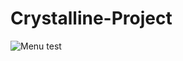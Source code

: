 # Crystalline-Project
![Menu](https://media.discordapp.net/attachments/1185382641126608957/1185382664497274900/image.png?ex=6598a322&is=65862e22&hm=fd855cc128725096ad3fbd21c6006571b180e1e8389c25b3d9633d9319f8a1b4&=&format=webp&quality=lossless&width=836&height=597)
test
